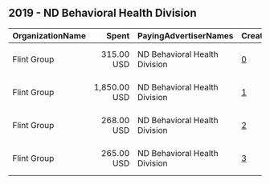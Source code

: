 ## 2019 - ND Behavioral Health Division 
|OrganizationName|Spent|PayingAdvertiserNames|CreativeUrls|Impressions|Genders|AgeBrackets|CountryCodes|BillingAddresses|CandidateBallotInformation|
|:---|---:|:---|:---|---:|:---|:---|:---|:---|:---|
|Flint Group|315.00 USD|ND Behavioral Health Division|[0](https://www.snap.com/political-ads/asset/78e7ea8c902938182426f1cb9837bf7dc92f64825f2cdc93ed4a5755fce5af5b?mediaType=mp4)|191,606||16+|united states|"101 N 10th Street Suite 100,Fargo,58102,US"|ND Behavioral Health Division|
|Flint Group|1,850.00 USD|ND Behavioral Health Division|[1](https://www.snap.com/political-ads/asset/ba57803a905b6cd20a6e84360ef6deb2fac1150e096d2530396298793c3311e9?mediaType=mp4)|1,272,327||16+|united states|"101 N 10th Street Suite 100,Fargo,58102,US"||
|Flint Group|268.00 USD|ND Behavioral Health Division|[2](https://www.snap.com/political-ads/asset/f453115eb51f87f7123374bb224275013c65b8c3d854f1bf5ae2be4dc7c4d3d8?mediaType=mp4)|167,569||16+|united states|"101 N 10th Street Suite 100,Fargo,58102,US"|ND Behavioral Health Division|
|Flint Group|265.00 USD|ND Behavioral Health Division|[3](https://www.snap.com/political-ads/asset/17dac110b4586278b164214756b8dcd890a16d631e136d6030b03b5e4734bf00?mediaType=mp4)|165,141||16+|united states|"101 N 10th Street Suite 100,Fargo,58102,US"|ND Behavioral Health Division|
